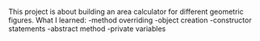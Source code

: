 This project is about building an area calculator for different geometric figures.
What I learned:
-method overriding 
-object creation 
-constructor statements
-abstract method
-private variables

